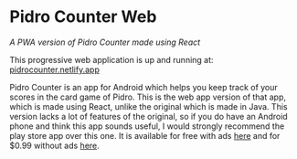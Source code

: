 # Pidro Counter Web 
*A PWA version of Pidro Counter made using React*

This progressive web application is up and running at: [pidrocounter.netlify.app](https://pidrocounterweb.netlify.app)

Pidro Counter is an app for Android which helps you keep track of your scores in the card game of Pidro. This is the web app version of that app, which is made using React, unlike the original which is made in Java. This version lacks a lot of features of the original, so if you do have an Android phone and think this app sounds useful, I would strongly recommend the play store app over this one. It is available for free with ads [here](https://play.google.com/store/apps/details?id=esy.es.matmatt.PidroCounter) and for $0.99 without ads [here](https://play.google.com/store/apps/details?id=esy.es.matmatt.PidroCounterPro).